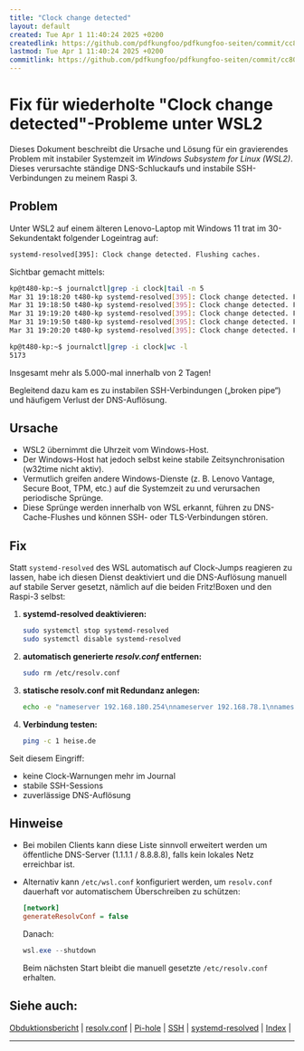 ```yaml
---
title: "Clock change detected"
layout: default
created: Tue Apr 1 11:40:24 2025 +0200
createdlink: https://github.com/pdfkungfoo/pdfkungfoo-seiten/commit/cc8079f
lastmod: Tue Apr 1 11:40:24 2025 +0200
commitlink: https://github.com/pdfkungfoo/pdfkungfoo-seiten/commit/cc8079f
---
```



# Fix für wiederholte "Clock change detected"-Probleme unter WSL2

Dieses Dokument beschreibt die Ursache und Lösung für ein gravierendes Problem mit instabiler Systemzeit im *Windows Subsystem for Linux (WSL2)*.
Dieses verursachte ständige DNS-Schluckaufs und instabile SSH-Verbindungen zu meinem Raspi 3.

## Problem

Unter WSL2 auf einem älteren Lenovo-Laptop mit Windows 11 trat im 30-Sekundentakt folgender Logeintrag auf:

~~~bash
systemd-resolved[395]: Clock change detected. Flushing caches.
~~~

Sichtbar gemacht mittels:

~~~bash
kp@t480-kp:~$ journalctl|grep -i clock|tail -n 5
Mar 31 19:18:20 t480-kp systemd-resolved[395]: Clock change detected. Flushing caches.
Mar 31 19:18:50 t480-kp systemd-resolved[395]: Clock change detected. Flushing caches.
Mar 31 19:19:20 t480-kp systemd-resolved[395]: Clock change detected. Flushing caches.
Mar 31 19:19:50 t480-kp systemd-resolved[395]: Clock change detected. Flushing caches.
Mar 31 19:20:20 t480-kp systemd-resolved[395]: Clock change detected. Flushing caches.

kp@t480-kp:~$ journalctl|grep -i clock|wc -l
5173
~~~

Insgesamt mehr als 5.000-mal innerhalb von 2 Tagen!

Begleitend dazu kam es zu instabilen SSH-Verbindungen („broken pipe“) und häufigem Verlust der DNS-Auflösung.

## Ursache

- WSL2 übernimmt die Uhrzeit vom Windows-Host.
- Der Windows-Host hat jedoch selbst keine stabile Zeitsynchronisation (w32time nicht aktiv).
- Vermutlich greifen andere Windows-Dienste (z. B. Lenovo Vantage, Secure Boot, TPM, etc.) auf die Systemzeit zu und verursachen periodische Sprünge.
- Diese Sprünge werden innerhalb von WSL erkannt, führen zu DNS-Cache-Flushes und können SSH- oder TLS-Verbindungen stören.

## Fix

Statt `systemd-resolved` des WSL automatisch auf Clock-Jumps reagieren zu lassen, habe ich diesen Dienst deaktiviert und die DNS-Auflösung manuell auf stabile Server gesetzt, nämlich auf die beiden Fritz!Boxen und den Raspi-3 selbst:

1. **systemd-resolved deaktivieren:**

   ~~~bash
   sudo systemctl stop systemd-resolved
   sudo systemctl disable systemd-resolved
   ~~~

2. **automatisch generierte *resolv.conf* entfernen:**

   ~~~bash
   sudo rm /etc/resolv.conf
   ~~~

3. **statische resolv.conf mit Redundanz anlegen:**

   ~~~bash
   echo -e "nameserver 192.168.180.254\nnameserver 192.168.78.1\nnameserver 192.168.180.1\nnameserver 192.168.78.254" | sudo tee /etc/resolv.conf
   ~~~

4. **Verbindung testen:**

   ~~~bash
   ping -c 1 heise.de
   ~~~

Seit diesem Eingriff:

- keine Clock-Warnungen mehr im Journal
- stabile SSH-Sessions
- zuverlässige DNS-Auflösung

## Hinweise

- Bei mobilen Clients kann diese Liste sinnvoll erweitert werden um öffentliche DNS-Server (1.1.1.1 / 8.8.8.8), falls kein lokales Netz erreichbar ist.
- Alternativ kann `/etc/wsl.conf` konfiguriert werden, um `resolv.conf` dauerhaft vor automatischem Überschreiben zu schützen:

   ~~~ini
   [network]
   generateResolvConf = false
   ~~~
   
   Danach:
   
   ~~~powershell
   wsl.exe --shutdown
   ~~~

   Beim nächsten Start bleibt die manuell gesetzte `/etc/resolv.conf` erhalten.

## Siehe auch:

[Obduktionsbericht](#Obduktionsbericht) | [resolv.conf](#resolv.conf) | [Pi-hole](#Pi-hole) | [SSH](#SSH) | [systemd-resolved](#systemd-resolved) | [Index](#index) |

---


